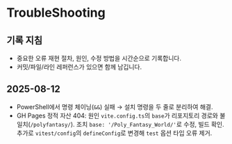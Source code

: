 # TroubleShooting

## 기록 지침
- 중요한 오류 재현 절차, 원인, 수정 방법을 시간순으로 기록합니다.
- 커밋/파일/라인 레퍼런스가 있으면 함께 남깁니다.

## 2025-08-12
- PowerShell에서 명령 체이닝(`&&`) 실패 → 설치 명령을 두 줄로 분리하여 해결.
- GH Pages 정적 자산 404: 원인 `vite.config.ts`의 `base`가 리포지토리 경로와 불일치(`/polyfantasy/`). 조치 `base: '/Poly_Fantasy_World/'`로 수정, 빌드 확인. 추가로 `vitest/config`의 `defineConfig`로 변경해 `test` 옵션 타입 오류 제거.


